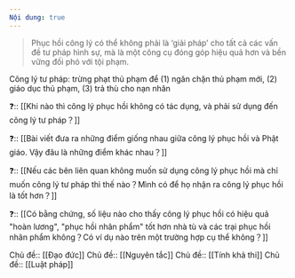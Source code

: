 ```yaml
---
Nội dung: true
---
```



> Phục hồi công lý có thể không phải là ‘giải pháp’ cho tất cả các vấn đề tư pháp hình sự, mà là một công cụ đóng góp hiệu quả hơn và bền vững đối phó với tội phạm.

Công lý tư pháp: trừng phạt thủ phạm để (1) ngăn chặn thủ phạm mới, (2) giáo dục thủ phạm, (3) trả thù cho nạn nhân

❓:: [[Khi nào thì công lý phục hồi không có tác dụng, và phải sử dụng đến công lý tư pháp？]]

❓:: [[Bài viết đưa ra những điểm giống nhau giữa công lý phục hồi và Phật giáo. Vậy đâu là những điểm khác nhau？]] 

❓:: [[Nếu các bên liên quan không muốn sử dụng công lý phục hồi mà chỉ muốn công lý tư pháp thì thế nào？Mình có để họ nhận ra công lý phục hồi là tốt hơn？]] 

❓:: [[Có bằng chứng, số liệu nào cho thấy công lý phục hồi có hiệu quả "hoàn lương", "phục hồi nhân phẩm" tốt hơn nhà tù và các trại phục hồi nhân phẩm không？Có ví dụ nào trên một trường hợp cụ thể không？]] 

Chủ đề:: [[Đạo đức]]
Chủ đề:: [[Nguyên tắc]]
Chủ đề:: [[Tính khả thi]]
Chủ đề:: [[Luật pháp]]